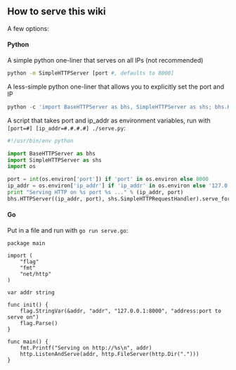 ## How to serve this wiki

A few options:

#### Python

A simple python one-liner that serves on all IPs (not recommended)
```bash
python -m SimpleHTTPServer [port #, defaults to 8000]
```

A less-simple python one-liner that allows you to explicitly set the port and IP
```python
python -c 'import BaseHTTPServer as bhs, SimpleHTTPServer as shs; bhs.HTTPServer(("127.0.0.1", 8000), shs.SimpleHTTPRequestHandler).serve_forever()'
```

A script that takes port and ip_addr as environment variables, run with `[port=#] [ip_addr=#.#.#.#] ./serve.py`:

```python
#!/usr/bin/env python

import BaseHTTPServer as bhs
import SimpleHTTPServer as shs
import os

port = int(os.environ['port']) if 'port' in os.environ else 8000
ip_addr = os.environ['ip_addr'] if 'ip_addr' in os.environ else '127.0.0.1'
print "Serving HTTP on %s port %s ..." % (ip_addr, port)
bhs.HTTPServer((ip_addr, port), shs.SimpleHTTPRequestHandler).serve_forever()
```

#### Go

Put in a file and run with `go run serve.go`:

```
package main

import (
    "flag"
    "fmt"
    "net/http"
)

var addr string

func init() {
    flag.StringVar(&addr, "addr", "127.0.0.1:8000", "address:port to serve on")
    flag.Parse()
}

func main() {
    fmt.Printf("Serving on http://%s\n", addr)
    http.ListenAndServe(addr, http.FileServer(http.Dir(".")))
}
```

